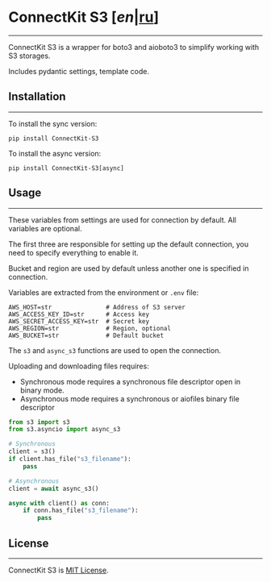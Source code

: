 # ConnectKit S3 [*en*|[ru](https://github.com/mtuciru/ConnectKit-S3/blob/3.0.1/README_RU.md)]

___

ConnectKit S3 is a wrapper for boto3 and aioboto3 to simplify working with S3 storages.

Includes pydantic settings, template code.

## Installation

___

To install the sync version:

```shell
pip install ConnectKit-S3
```

To install the async version:

```shell
pip install ConnectKit-S3[async]
```

## Usage

___
These variables from settings are used for connection by default.
All variables are optional.

The first three are responsible for setting up the default connection,
you need to specify everything to enable it.

Bucket and region are used by default unless another one is specified in connection.

Variables are extracted from the environment or `.env` file:

    AWS_HOST=str               # Address of S3 server
    AWS_ACCESS_KEY_ID=str      # Access key
    AWS_SECRET_ACCESS_KEY=str  # Secret key
    AWS_REGION=str             # Region, optional
    AWS_BUCKET=str             # Default bucket

The `s3` and `async_s3` functions are used to open the connection.

Uploading and downloading files requires:

* Synchronous mode requires a synchronous file descriptor open in binary mode.
* Asynchronous mode requires a synchronous or aiofiles binary file descriptor

```python
from s3 import s3
from s3.asyncio import async_s3

# Synchronous
client = s3()
if client.has_file("s3_filename"):
    pass

# Asynchronous
client = await async_s3()

async with client() as conn:
    if conn.has_file("s3_filename"):
        pass
```

## License

___

ConnectKit S3 is [MIT License](https://github.com/mtuciru/ConnectKit-S3/blob/3.0.1/LICENSE).